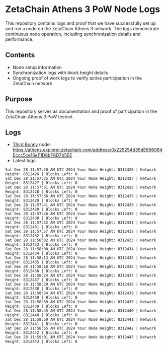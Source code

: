 # ZetaChain Athens 3 PoW Node Logs
This repository contains logs and proof that we have successfully set up and run a node on the ZetaChain Athens 3 network. The logs demonstrate continuous node operation, including synchronization details and performance.

## Contents
- Node setup information
- Synchronization logs with block height details
- Ongoing proof of work logs to verify active participation in the ZetaChain network

## Purpose
This repository serves as documentation and proof of participation in the ZetaChain Athens 3 PoW testnet.

## Logs

- [Third Bunny](https://thirdbunny.xyz/) node: https://athens.explorer.zetachain.com/address/0x225254d35dE666064Eccc5ce16eF1D8bF8D7b5EE
- Latest logs:
```
Sat Dec 28 11:57:20 AM UTC 2024 Your Node Height: 8312426 | Network Height: 8312426 | Blocks Left: 0
Sat Dec 28 11:57:25 AM UTC 2024 Your Node Height: 8312427 | Network Height: 8312427 | Blocks Left: 0
Sat Dec 28 11:57:31 AM UTC 2024 Your Node Height: 8312428 | Network Height: 8312428 | Blocks Left: 0
Sat Dec 28 11:57:36 AM UTC 2024 Your Node Height: 8312429 | Network Height: 8312429 | Blocks Left: 0
Sat Dec 28 11:57:41 AM UTC 2024 Your Node Height: 8312429 | Network Height: 8312429 | Blocks Left: 0
Sat Dec 28 11:57:46 AM UTC 2024 Your Node Height: 8312430 | Network Height: 8312430 | Blocks Left: 0
Sat Dec 28 11:57:52 AM UTC 2024 Your Node Height: 8312431 | Network Height: 8312431 | Blocks Left: 0
Sat Dec 28 11:57:57 AM UTC 2024 Your Node Height: 8312432 | Network Height: 8312432 | Blocks Left: 0
Sat Dec 28 11:58:02 AM UTC 2024 Your Node Height: 8312433 | Network Height: 8312433 | Blocks Left: 0
Sat Dec 28 11:58:08 AM UTC 2024 Your Node Height: 8312434 | Network Height: 8312434 | Blocks Left: 0
Sat Dec 28 11:58:13 AM UTC 2024 Your Node Height: 8312435 | Network Height: 8312435 | Blocks Left: 0
Sat Dec 28 11:58:18 AM UTC 2024 Your Node Height: 8312436 | Network Height: 8312436 | Blocks Left: 0
Sat Dec 28 11:58:24 AM UTC 2024 Your Node Height: 8312437 | Network Height: 8312437 | Blocks Left: 0
Sat Dec 28 11:58:29 AM UTC 2024 Your Node Height: 8312438 | Network Height: 8312438 | Blocks Left: 0
Sat Dec 28 11:58:34 AM UTC 2024 Your Node Height: 8312439 | Network Height: 8312439 | Blocks Left: 0
Sat Dec 28 11:58:39 AM UTC 2024 Your Node Height: 8312439 | Network Height: 8312439 | Blocks Left: 0
Sat Dec 28 11:58:45 AM UTC 2024 Your Node Height: 8312440 | Network Height: 8312440 | Blocks Left: 0
Sat Dec 28 11:58:50 AM UTC 2024 Your Node Height: 8312441 | Network Height: 8312441 | Blocks Left: 0
Sat Dec 28 11:58:55 AM UTC 2024 Your Node Height: 8312442 | Network Height: 8312442 | Blocks Left: 0
Sat Dec 28 11:59:01 AM UTC 2024 Your Node Height: 8312443 | Network Height: 8312443 | Blocks Left: 0
```
